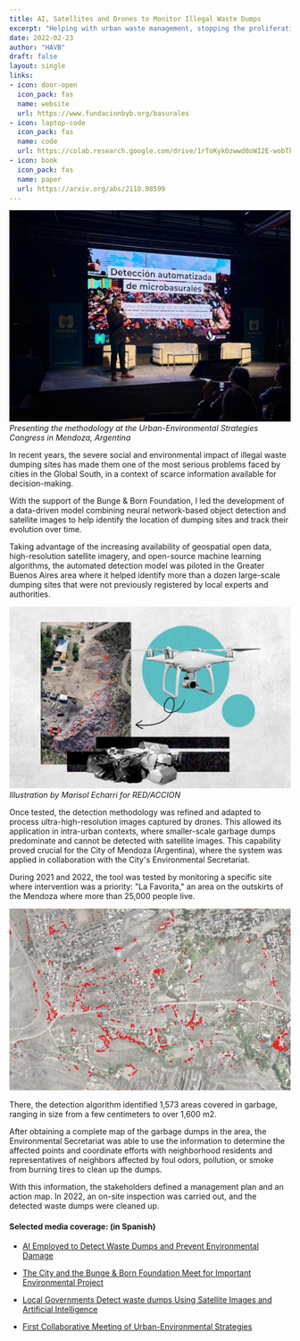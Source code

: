 ```yaml
---
title: AI, Satellites and Drones to Monitor Illegal Waste Dumps
excerpt: "Helping with urban waste management, stopping the proliferation of microdumps, and preventing them from consolidating."
date: 2022-02-23
author: "HAVB"
draft: false
layout: single
links:
- icon: door-open
  icon_pack: fas
  name: website
  url: https://www.fundacionbyb.org/basurales
- icon: laptop-code
  icon_pack: fas
  name: code
  url: https://colab.research.google.com/drive/1rToKykOzwwd8oWI2E-wobTkx7lbUrTeo?usp=sharing
- icon: book
  icon_pack: fas
  name: paper
  url: https://arxiv.org/abs/2110.08599
---
```

![](presentando_en_MDZ.jpeg)
_Presenting the methodology at the Urban-Environmental Strategies Congress in Mendoza, Argentina_

In recent years, the severe social and environmental impact of illegal waste dumping sites has made them one of the most serious problems faced by cities in the Global South, in a context of scarce information available for decision-making.

With the support of the Bunge & Born Foundation, I led the development of a data-driven model combining neural network-based object detection and satellite images to help identify the location of dumping sites and track their evolution over time.

Taking advantage of the increasing availability of geospatial open data, high-resolution satellite imagery, and open-source machine learning algorithms, the automated detection model was piloted in the Greater Buenos Aires area where it helped identify more than a dozen large-scale dumping sites that were not previously registered by local experts and authorities.

![](ilustracion.jpg)
_Illustration by Marisol Echarri for RED/ACCION_

Once tested, the detection methodology was refined and adapted to process ultra-high-resolution images captured by drones. This allowed its application in intra-urban contexts, where smaller-scale garbage dumps predominate and cannot be detected with satellite images. This capability proved crucial for the City of Mendoza (Argentina), where the system was applied in collaboration with the City's Environmental Secretariat. 

During 2021 and 2022, the tool was tested by monitoring a specific site where intervention was a priority: "La Favorita," an area on the outskirts of the Mendoza where more than 25,000 people live.

![](detected.jpg)

There, the detection algorithm identified 1,573 areas covered in garbage, ranging in size from a few centimeters to over 1,600 m2.

After obtaining a complete map of the garbage dumps in the area, the Environmental Secretariat was able to use the information to determine the affected points and coordinate efforts with neighborhood residents and representatives of neighbors affected by foul odors, pollution, or smoke from burning tires to clean up the dumps. 


With this information, the stakeholders defined a management plan and an action map. In 2022, an on-site inspection was carried out, and the detected waste dumps were cleaned up.

#### Selected media coverage: (in Spanish)

- [AI Employed to Detect Waste Dumps and Prevent Environmental Damage](https://www.redaccion.com.ar/con-ia-detectan-microbasurales-para-prevenir-problemas-ambientales/)

- [The City and the Bunge & Born Foundation Meet for Important Environmental Project](https://ciudaddemendoza.gob.ar/2022/08/18/la-ciudad-y-la-fundacion-bunge-y-born-se-reunieron-por-importante-proyecto-ambiental/)

- [Local Governments Detect waste dumps Using Satellite Images and Artificial Intelligence](https://www.mascomunidad.org.ar/gobiernos-locales-detectan-basurales-con-inteligencia-artificial/)

- [First Collaborative Meeting of Urban-Environmental Strategies](https://infomendoza.info/y-ademas/primer-encuentro-colaborativo-de-estrategias-urbano-ambientales)
